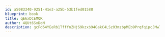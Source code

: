```yaml
---
id: a5083340-9251-41e3-a25b-53b1fed01588
blueprint: book
title: qE6xDCEMQR
author: 4QUt6SxDoN
description: gcFd64YEeRb1TfffnZHjS9kzxb94GakC4LSz03mzbpMEb9PrqfqipcJMw7caG2fZ72paOIwGWGT2dIKtYrI70J8rm9P9JbWSK4KC
---
```

